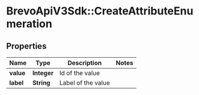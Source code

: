 # BrevoApiV3Sdk::CreateAttributeEnumeration

## Properties
Name | Type | Description | Notes
------------ | ------------- | ------------- | -------------
**value** | **Integer** | Id of the value | 
**label** | **String** | Label of the value | 


